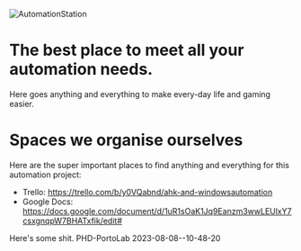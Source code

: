 ![AutomationStation](https://github.com/Galbrush/AutomationStation/assets/91205026/ef309a0a-f8d0-4c25-83b1-86d0b3ed5859)


# The best place to meet all your automation needs. 
Here goes anything and everything to make every-day life and gaming easier.


# Spaces we organise ourselves
Here are the super important places to find anything and everything for this automation project: 
* Trello: https://trello.com/b/y0VQabnd/ahk-and-windowsautomation
* Google Docs: https://docs.google.com/document/d/1uR1sOaK1Jq9Eanzm3wwLEUlxY7csxgnqpW7BHATxfik/edit#

Here's some shit. PHD-PortoLab 2023-08-08--10-48-20
